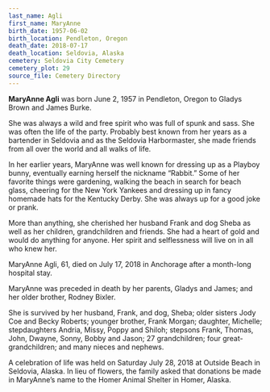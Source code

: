 ```yaml
---
last_name: Agli
first_name: MaryAnne
birth_date: 1957-06-02
birth_location: Pendleton, Oregon
death_date: 2018-07-17
death_location: Seldovia, Alaska
cemetery: Seldovia City Cemetery
cemetery_plot: 29
source_file: Cemetery Directory
---
```


**MaryAnne Agli** was born June 2, 1957 in Pendleton, Oregon to Gladys Brown and James Burke.

She was always a wild and free spirit who was full of spunk and sass. She was often the life of the party. Probably best known from her years as a bartender in Seldovia and as the Seldovia Harbormaster, she made friends from all over the world and all walks of life.

In her earlier years, MaryAnne was well known for dressing up as a Playboy bunny, eventually earning herself the nickname “Rabbit.” Some of her favorite things were gardening, walking the beach in search for beach glass, cheering for the New York Yankees and dressing up in fancy homemade hats for the Kentucky Derby. She was always up for a good joke or prank.

More than anything, she cherished her husband Frank and dog Sheba as well as her children, grandchildren and friends. She had a heart of gold and would do anything for anyone. Her spirit and selflessness will live on in all who knew her.

MaryAnne Agli, 61, died on July 17, 2018 in Anchorage after a month-long hospital stay.

MaryAnne was preceded in death by her parents, Gladys and James; and her older brother, Rodney Bixler.

She is survived by her husband, Frank, and dog, Sheba; older sisters Jody Coe and Becky Roberts; younger brother, Frank Morgan; daughter, Michelle; stepdaughters Andria, Missy, Poppy and Shiloh; stepsons Frank, Thomas, John, Dwayne, Sonny, Bobby and Jason; 27 grandchildren; four great-grandchildren; and many nieces and nephews.

A celebration of life was held on Saturday July 28, 2018 at Outside Beach in Seldovia, Alaska. In lieu of flowers, the family asked that donations be made in MaryAnne’s name to the Homer Animal Shelter in Homer, Alaska.
